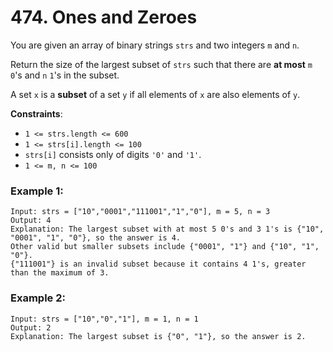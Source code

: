 # 474. Ones and Zeroes

You are given an array of binary strings `strs` and two integers `m` and `n`.

Return the size of the largest subset of `strs` such that there are **at most** `m` `0`'s and `n` `1`'s in the subset.

A set `x` is a **subset** of a set `y` if all elements of `x` are also elements of `y`.

**Constraints**:
- `1 <= strs.length <= 600`
- `1 <= strs[i].length <= 100`
- `strs[i]` consists only of digits `'0'` and `'1'`.
- `1 <= m, n <= 100`

### Example 1:
```
Input: strs = ["10","0001","111001","1","0"], m = 5, n = 3
Output: 4
Explanation: The largest subset with at most 5 0's and 3 1's is {"10", "0001", "1", "0"}, so the answer is 4.
Other valid but smaller subsets include {"0001", "1"} and {"10", "1", "0"}.
{"111001"} is an invalid subset because it contains 4 1's, greater than the maximum of 3.
```

### Example 2:
```
Input: strs = ["10","0","1"], m = 1, n = 1
Output: 2
Explanation: The largest subset is {"0", "1"}, so the answer is 2.
```
